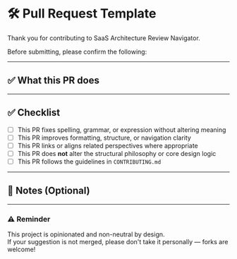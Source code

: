# 🛠 Pull Request Template

Thank you for contributing to SaaS Architecture Review Navigator.

Before submitting, please confirm the following:

---

## ✅ What this PR does

<!-- Write a short summary of your proposed changes -->

---

## ✅ Checklist

- [ ] This PR fixes spelling, grammar, or expression without altering meaning
- [ ] This PR improves formatting, structure, or navigation clarity
- [ ] This PR links or aligns related perspectives where appropriate
- [ ] This PR does **not** alter the structural philosophy or core design logic
- [ ] This PR follows the guidelines in `CONTRIBUTING.md`

---

## 🧠 Notes (Optional)

<!-- If you want to explain intent, context, or edge cases, do it here -->

---

### ⚠️ Reminder

This project is opinionated and non-neutral by design.  
If your suggestion is not merged, please don't take it personally — forks are welcome!


